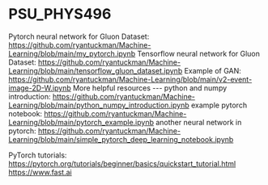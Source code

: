 # PSU_PHYS496

Pytorch neural network for Gluon Dataset: https://github.com/ryantuckman/Machine-Learning/blob/main/my_pytorch.ipynb
Tensorflow neural network for Gluon Dataset: https://github.com/ryantuckman/Machine-Learning/blob/main/tensorflow_gluon_dataset.ipynb
Example of GAN: https://github.com/ryantuckman/Machine-Learning/blob/main/v2-event-image-2D-W.ipynb
More helpful resources ---
python and numpy introduction: https://github.com/ryantuckman/Machine-Learning/blob/main/python_numpy_introduction.ipynb
example pytorch notebook: https://github.com/ryantuckman/Machine-Learning/blob/main/pytorch_example.ipynb
another neural network in pytorch: https://github.com/ryantuckman/Machine-Learning/blob/main/simple_pytorch_deep_learning_notebook.ipynb

PyTorch tutorials: https://pytorch.org/tutorials/beginner/basics/quickstart_tutorial.html
https://www.fast.ai
